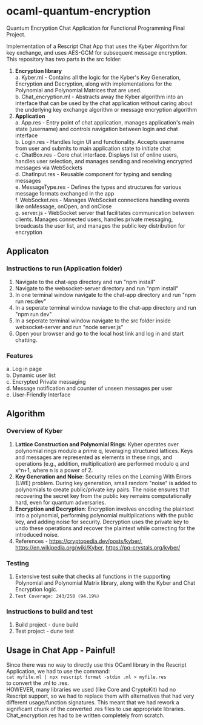 # ocaml-quantum-encryption
Quantum Encryption Chat Application for Functional Programming Final Project.

Implementation of a Rescript Chat App that uses the Kyber Algorithm for key exchange, and uses AES-GCM for subsequent message encryption. This repository has two parts in the src folder:

1. **Encryption library** <br>
   a. Kyber.ml - Contains all the logic for the Kyber's Key Generation, Encryption and Decryption, along with implementations for the Polynomial and Polynomial Matrices that are used.<br>
   b. Chat_encryption.ml - Abstracts away the Kyber algorithm into an interface that can be used by the chat application without caring about the underlying key exchange algorithm or message encryption algorithm
2. **Application** <br>
   a. App.res - Entry point of chat application, manages application's main state (username) and controls navigation between login and chat interface<br>
   b. Login.res - Handles login UI and functionality. Accepts username from user and submits to main application state to initiate chat<br>
   c. ChatBox.res - Core chat interface. Displays list of online users, handles user selection, and manages sending and receiving encrypted messages via WebSockets<br>
   d. ChatInput.res - Reusable component for typing and sending messages<br>
   e. MessageType.res - Defines the types and structures for various message formats exchanged in the app<br>
   f. WebSocket.res - Manages WebSocket connections handling events like onMessage, onOpen, and onClose<br>
   g. server.js - WebSocket server that facilitates communication between clients. Manages connected users, handles private messaging, broadcasts the user list, and manages the public key distribution for encryption

## Applicaton
### Instructions to run (Application folder)
1. Navigate to the chat-app directory and run "npm install"<br>
2. Navigate to the websocket-server directory and run "npm install"<br>
3. In one terminal window navigate to the chat-app directory and run "npm run res:dev"<br>
4. In a seperate terminal window naviage to the chat-app directory and run "npm run dev"<br>
5. In a seperate terminal window navigate to the src folder inside websocket-server and run "node server.js"<br>
6. Open your browser and go to the local host link and log in and start chatting. 
### Features
   a. Log in page<br>
   b. Dynamic user list<br>
   c. Encrypted Private messaging<br>
   d. Message notification and counter of unseen messages per user<br>
   e. User-Friendly Interface

## Algorithm
### Overview of Kyber
1. **Lattice Construction and Polynomial Rings**: Kyber operates over polynomial rings modulo a prime q, leveraging structured lattices. Keys and messages are represented as elements in these rings, and operations (e.g., addition, multiplication) are performed modulo q and x^n+1, where n is a power of 2.
2. **Key Generation and Noise**: Security relies on the Learning With Errors (LWE) problem. During key generation, small random "noise" is added to polynomials to create public/private key pairs. The noise ensures that recovering the secret key from the public key remains computationally hard, even for quantum adversaries.
3. **Encryption and Decryption**: Encryption involves encoding the plaintext into a polynomial, performing polynomial multiplications with the public key, and adding noise for security. Decryption uses the private key to undo these operations and recover the plaintext while correcting for the introduced noise.
4. References - <a>https://cryptopedia.dev/posts/kyber/</a>, <a>https://en.wikipedia.org/wiki/Kyber</a>, <a>https://pq-crystals.org/kyber/</a>

### Testing
1. Extensive test suite that checks all functions in the supporting Polynomial and Polynomial Matrix library, along with the Kyber and Chat Encryption logic.
2. ```Test Coverage: 243/258 (94.19%)```

### Instructions to build and test
1. Build project - dune build
2. Test project - dune test

## Usage in Chat App - Painful!
Since there was no way to directly use this OCaml library in the Rescript Application, we had to use the command:<br>
```cat myfile.ml | npx rescript format -stdin .ml > myfile.res```<br>
to convert the .ml to .res.<br>
HOWEVER, many libraries we used (like Core and CryptoKit) had no Rescript support, so we had to replace them with alternatives that had very different usage/function signatures. This meant that we had rework a significant chunk of the converted .res files to use appropriate libraries. Chat_encryption.res had to be written completely from scratch.

